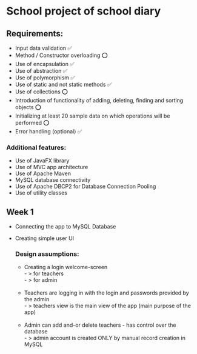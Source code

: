 # School project of school diary

## Requirements:
  - Input data validation ✅
  - Method / Constructor overloading ⭕
  - Use of encapsulation ✅
  - Use of abstraction ✅
  - Use of polymorphism ✅
  - Use of static and not static methods ✅
  - Use of collections ⭕
  - Introduction of functionality of adding, deleting, finding and sorting objects ⭕
  - Initializing at least 20 sample data on which operations will be performed ⭕
  - Error handling (optional) ✅
    
### Additional features:
  - Use of JavaFX library
  - Use of MVC app architecture
  - Use of Apache Maven
  - MySQL database connectivity 
  - Use of Apache DBCP2 for Database Connection Pooling
  - Use of utility classes

## Week 1
  - Connecting the app to MySQL Database
  - Creating simple user UI

    ### Design assumptions:
    - Creating a login welcome-screen<br>
          - > for teachers<br>
          - > for admin<br><br>
    - Teachers are logging in with the login and passwords provided by the admin<br>
          - > teachers view is the main view of the app (main purpose of the app)<br><br>
    - Admin can add and-or delete teachers - has control over the database<br>
          - > admin account is created ONLY by manual record creation in MySQL<br><br>
